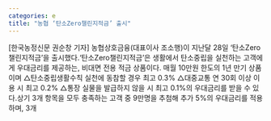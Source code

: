 ```yaml
---
categories: e
title: "농협 ‘탄소Zero챌린지적금’ 출시"
---
```

[한국농정신문 권순창 기자] 농협상호금융(대표이사 조소행)이 지난달 28일 ‘탄소Zero챌린지적금’을 출시했다.‘탄소Zero챌린지적금’은 생활에서 탄소중립을 실천하는 고객에게 우대금리를 제공하는, 비대면 전용 적금 상품이다. 매월 10만원 한도의 1년 만기 상품이며 △탄소중립생활수칙 실천에 동참할 경우 최고 0.3% △대중교통 연 30회 이상 이용 시 최고 0.2% △통장 실물을 발급하지 않을 시 최고 0.1%의 우대금리를 받을 수 있다.상기 3개 항목을 모두 충족하는 고객 중 9만명을 추첨해 추가 5%의 우대금리를 적용하며, 3개